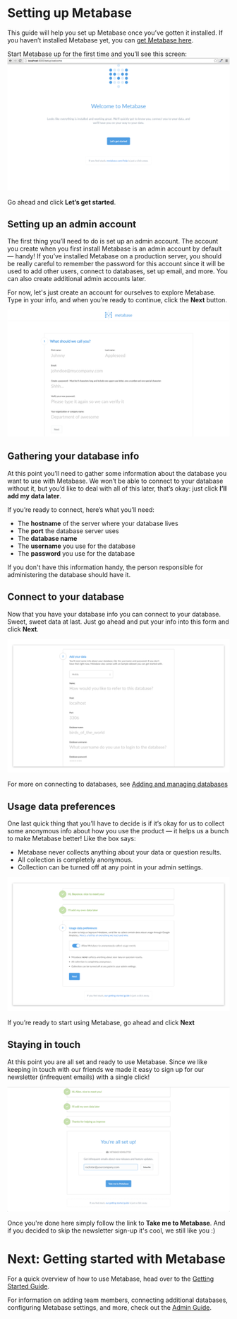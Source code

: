 # Setting up Metabase

This guide will help you set up Metabase once you’ve gotten it installed. If you haven’t installed Metabase yet, you can [get Metabase here](https://metabase.com/start/).

Start Metabase up for the first time and you’ll see this screen:
![Welcome Screen](images/WelcomeScreen.png)

Go ahead and click **Let’s get started**.

## Setting up an admin account
The first thing you’ll need to do is set up an admin account. The account you create when you first install Metabase is an admin account by default — handy! If you’ve installed Metabase on a production server, you should be really careful to remember the password for this account since it will be used to add other users, connect to databases, set up email, and more. You can also create additional admin accounts later.

For now, let's just create an account for ourselves to explore Metabase. Type in your info, and when you’re ready to continue, click the **Next** button.

![Account Setup](images/AccountSetup.png)

## Gathering your database info
At this point you’ll need to gather some information about the database you want to use with Metabase. We won’t be able to connect to your database without it, but you’d like to deal with all of this later, that’s okay: just click **I’ll add my data later**.

If you’re ready to connect, here’s what you’ll need:

* The **hostname** of the server where your database lives
* The **port** the database server uses
* The **database name**
* The **username** you use for the database
* The **password** you use for the database

If you don't have this information handy, the person responsible for administering the database should have it.

## Connect to your database

Now that you have your database info you can connect to your database. Sweet, sweet data at last. Just go ahead and put your info into this form and click **Next**.

![adddatabase](images/AddDatabaseInfo.png)

For more on connecting to databases, see [Adding and managing databases](./administration-guide/01-managing-databases.md)

## Usage data preferences

One last quick thing that you’ll have to decide is if it’s okay for us to collect some anonymous info about how you use the product — it helps us a bunch to make Metabase better! Like the box says:
* Metabase never collects anything about your data or question results.
* All collection is completely anonymous.
* Collection can be turned off at any point in your admin settings.

![Usage data preferences](images/UsageData.png)

If you’re ready to start using Metabase, go ahead and click **Next**

## Staying in touch
At this point you are all set and ready to use Metabase.  Since we like keeping in touch with our friends we made it easy to sign up for our newsletter (infrequent emails) with a single click!

![Metabase Newsletter](images/NewsletterSignup.png)

Once you're done here simply follow the link to **Take me to Metabase**.  And if you decided to skip the newsletter sign-up it's cool, we still like you :)

# Next: Getting started with Metabase
For a quick overview of how to use Metabase, head over to the [Getting Started Guide](getting-started.md).

For information on adding team members, connecting additional databases, configuring Metabase settings, and more, check out the [Admin Guide](./administration-guide/start.md).
